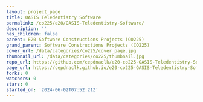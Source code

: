 ```yaml
---
layout: project_page
title: OASIS Teledentistry Software
permalink: /co225/e20/OASIS-Teledentistry-Software/
description: ''
has_children: false
parent: E20 Software Constructions Projects (CO225)
grand_parent: Software Constructions Projects (CO225)
cover_url: /data/categories/co225/cover_page.jpg
thumbnail_url: /data/categories/co225/thumbnail.jpg
repo_url: https://github.com/cepdnaclk/e20-co225-OASIS-Teledentistry-Software
page_url: https://cepdnaclk.github.io/e20-co225-OASIS-Teledentistry-Software
forks: 0
watchers: 0
stars: 0
started_on: '2024-06-02T07:52:21Z'
---
```


